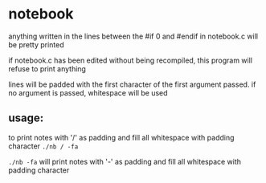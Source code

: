# notebook
anything written in the lines between the #if 0 and #endif in notebook.c will be pretty printed

if notebook.c has been edited without being recompiled, this program will refuse to print anything

lines will be padded with the first character of the first argument passed. if no argument is passed, whitespace will be used

## usage:
to print notes with '/' as padding and fill all whitespace with padding character
`./nb / -fa`

`./nb -fa` will print notes with '-' as padding and fill all whitespace with padding character
